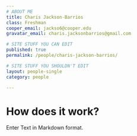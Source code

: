 ```yaml
---
# ABOUT ME
title: Charis Jackson-Barrios
class: Freshman
cooper_email: jackso6@cooper.edu
gravatar_email: charis.jacksonbarrios@gmail.com

# SITE STUFF YOU CAN EDIT
published: true
permalink: /people/charis-jackson-barrios/

# SITE STUFF YOU SHOULDN'T EDIT
layout: people-single
category: people

---
```


# How does it work?

Enter Text in Markdown format.